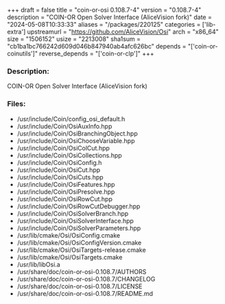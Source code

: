 +++
draft = false
title = "coin-or-osi 0.108.7-4"
version = "0.108.7-4"
description = "COIN-OR Open Solver Interface (AliceVision fork)"
date = "2024-05-08T10:33:33"
aliases = "/packages/220125"
categories = ['lib-extra']
upstreamurl = "https://github.com/AliceVision/Osi"
arch = "x86_64"
size = "1506152"
usize = "2213008"
sha1sum = "cb1ba1bc766242d609d046b847940ab4afc626bc"
depends = "['coin-or-coinutils']"
reverse_depends = "['coin-or-clp']"
+++
### Description: 
COIN-OR Open Solver Interface (AliceVision fork)

### Files: 
* /usr/include/Coin/config_osi_default.h
* /usr/include/Coin/OsiAuxInfo.hpp
* /usr/include/Coin/OsiBranchingObject.hpp
* /usr/include/Coin/OsiChooseVariable.hpp
* /usr/include/Coin/OsiColCut.hpp
* /usr/include/Coin/OsiCollections.hpp
* /usr/include/Coin/OsiConfig.h
* /usr/include/Coin/OsiCut.hpp
* /usr/include/Coin/OsiCuts.hpp
* /usr/include/Coin/OsiFeatures.hpp
* /usr/include/Coin/OsiPresolve.hpp
* /usr/include/Coin/OsiRowCut.hpp
* /usr/include/Coin/OsiRowCutDebugger.hpp
* /usr/include/Coin/OsiSolverBranch.hpp
* /usr/include/Coin/OsiSolverInterface.hpp
* /usr/include/Coin/OsiSolverParameters.hpp
* /usr/lib/cmake/Osi/OsiConfig.cmake
* /usr/lib/cmake/Osi/OsiConfigVersion.cmake
* /usr/lib/cmake/Osi/OsiTargets-release.cmake
* /usr/lib/cmake/Osi/OsiTargets.cmake
* /usr/lib/libOsi.a
* /usr/share/doc/coin-or-osi-0.108.7/AUTHORS
* /usr/share/doc/coin-or-osi-0.108.7/CHANGELOG
* /usr/share/doc/coin-or-osi-0.108.7/LICENSE
* /usr/share/doc/coin-or-osi-0.108.7/README.md
